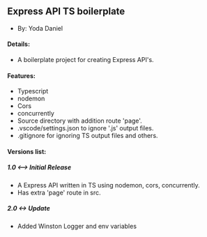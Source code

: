 ## Express API TS boilerplate
- By: Yoda Daniel

#### Details:

- A boilerplate project for creating Express API's.

#### Features:

- Typescript
- nodemon
- Cors
- concurrently
- Source directory with addition route 'page'.
- .vscode/settings.json to ignore '.js' output files.
- .gitignore for ignoring TS output files and others.


#### Versions list:

##### 1.0 <--> Initial Release
- A Express API written in TS using nodemon, cors, concurrently.
- Has extra 'page' route in src.

##### 2.0 <-> Update 
- Added Winston Logger and env variables